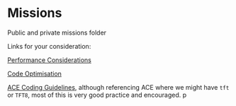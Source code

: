 # Missions
Public and private missions folder

Links for your consideration:

[Performance Considerations](https://community.bistudio.com/wiki/Biki2.0:Performance_Considerations)

[Code Optimisation](https://community.bistudio.com/wiki/Code_Optimisation)

[ACE Coding Guidelines](https://ace3mod.com/wiki/development/coding-guidelines.html), although referencing ACE where we might have `tft` or `TFT8`, most of this is very good practice and encouraged.
p
